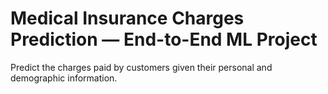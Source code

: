 # Medical Insurance Charges Prediction — End-to-End ML Project
Predict the charges paid by customers given their personal and demographic information.
